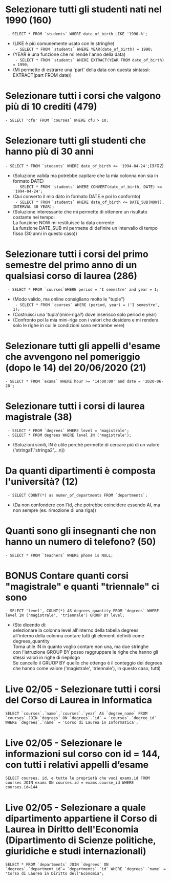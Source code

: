 # Selezionare tutti gli studenti nati nel 1990 (160)
`` - SELECT * FROM `students` WHERE date_of_birth LIKE '1990-%';``  
- (LIKE è più comunemente usato con le stringhe)  
`` - SELECT * FROM `students` WHERE YEAR(date_of_birth) = 1990;``  
- (YEAR è una funzione che mi rende l'anno della data)  
`` - SELECT * FROM `students` WHERE EXTRACT(YEAR FROM date_of_birth) = 1990;``  
- (Mi permette di estrarre una 'part' della data con questa sintassi: EXTRACT(part FROM date))      

# Selezionare tutti i corsi che valgono più di 10 crediti (479)
`` - SELECT 'cfu' FROM `courses` WHERE cfu > 10;    ``

# Selezionare tutti gli studenti che hanno più di 30 anni
`` - SELECT * FROM `students` WHERE date_of_birth <= '1994-04-24'; ``(3702)  
- (Soluzione valida ma potrebbe capitare che la mia colonna non sia in formato DATE)  
`` - SELECT * FROM `students` WHERE CONVERT(date_of_birth, DATE) <= '1994-04-24';``
- (Qui converto il mio dato in formato DATE e poi lo confornto)  
`` - SELECT * FROM `students` WHERE date_of_birth <= DATE_SUB(NOW(), INTERVAL 30 YEAR);``  
- (Soluzione interessante che mi permette di ottenere un risultato costante nel tempo:  
 La funzione NOW mi restituisce la data corrente  
 La funzione DATE_SUB mi permette di definire un intervallo di tempo fisso (30 anni in questo caso))      

# Selezionare tutti i corsi del primo semestre del primo anno di un qualsiasi corso di laurea (286)
`` - SELECT * FROM `courses`WHERE period = 'I semestre' and year = 1;``  
- (Modo valido, ma online consigliano molto le "tuple")  
`` - SELECT * FROM `courses` WHERE (period, year) = ('I semestre', 1);``  
- (Costruisci una 'tupla'(mini-riga?) dove inserisco solo period e year)  
- (Confronto poi la mia mini-riga con i valori che desidero e mi renderà solo le righe in cui le condizioni sono entrambe vere)     

# Selezionare tutti gli appelli d'esame che avvengono nel pomeriggio (dopo le 14) del 20/06/2020 (21)
`` - SELECT * FROM `exams` WHERE hour >= '14:00:00' and date = '2020-06-20';  ``    

# Selezionare tutti i corsi di laurea magistrale (38)
`` - SELECT * FROM `degrees` WHERE level = 'magistrale';``  
`` - SELECT * FROM degrees WHERE level IN ('magistrale');``  
- (Soluzioni simili, IN è utile perché permette di cercare più di un valore ('stringa1'.'stringa2',...n))      

# Da quanti dipartimenti è composta l'università? (12)
`` - SELECT COUNT(*) as numer_of_departments FROM `departments`;``  
- (Da non confondere con l'id, che potrebbe coincidere essendo AI, ma non sempre (es. rimozione di una riga))    

# Quanti sono gli insegnanti che non hanno un numero di telefono? (50)
`` - SELECT * FROM `teachers` WHERE phone is NULL;  ``   

# BONUS Contare quanti corsi "magistrale" e quanti "triennale" ci sono
`` - SELECT 'level', COUNT(*) AS degrees_quantity FROM `degrees` WHERE level IN ('magistrale', 'triennale') GROUP BY level;   ``   
- (Sto dicendo di:   
 selezionare la colonna level all'interno della tabella degrees  
 all'interno della colonna contare tutti gli elementi definiti come degrees_quantity  
 Torna utile IN in quanto voglio contare non una, ma due stringhe  
 con l'istruzione GROUP BY posso raggruppare le righe che hanno gli stessi valori in righe di riepilogo  
 Se cancello il GRUOP BY quello che ottengo è il conteggio dei degrees che hanno come valore ('magistrale', 'triennale'), in questo caso, tutti)      




 # Live 02/05 - Selezionare tutti i corsi del Corso di Laurea in Informatica
 ``SELECT `courses`.`name`,`courses`.`year` AS `degree_name` FROM `courses` JOIN `degrees` ON `degrees`.`id` = `courses`.`degree_id` WHERE `degrees`.`name` = 'Corso di Laurea in Informatica';``

 # Live 02/05 -  Selezionare le informazioni sul corso con id = 144, con tutti i relativi appelli d’esame
``SELECT courses. id, e tutte le proprietà che vuoi exams.id FROM courses JOIN exams ON courses.id = exams.course_id WHERE courses.id=144``

# Live 02/05 - Selezionare a quale dipartimento appartiene il Corso di Laurea in Diritto dell'Economia (Dipartimento di Scienze politiche, giuridiche e studi internazionali)
``SELECT * FROM `departments` JOIN `degrees` ON `degrees`.`department_id`= `departments`.`id` WHERE `degrees`.`name` = "Corso di Laurea in Diritto dell'Economia";``



